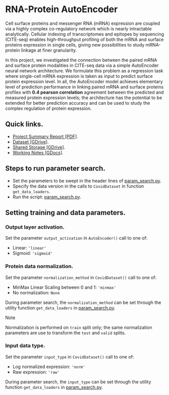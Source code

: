 # RNA-Protein AutoEncoder

Cell surface proteins and messenger RNA (mRNA) expression are coupled via a highly complex co-regulatory network which is nearly intractable analytically. Cellular indexing of transcriptomes and epitopes by sequencing (CITE-seq) enables high-throughput profiling of both the mRNA and surface proteins expression in single cells, giving new possibilities to study mRNA-protein linkage at finer granularity. 

In this project, we investigated the connection between the paired mRNA and surface protein modalities in CITE-seq data via a simple AutoEncoder neural network architecture. We formulate this problem as a regression task where single-cell mRNA expression is taken as input to predict surface protein expression level. In all, the AutoEncoder model achieves elementary level of prediction performance in linking paired mRNA and surface proteins profiles with **0.4 pearson correlation** agreement between the predicted and measured protein expression levels; the architecture has the potential to be extended for better prediction accuracy and can be used to study the complex regulation of protein expression.

## Quick links.

- [Project Summary Report [PDF]](https://drive.google.com/file/d/1pNfT5tZM-2ehQ_AEAg_oz5HVWs1J4Gv2/view?usp=share_link).
- [Dataset [GDrive]](https://drive.google.com/drive/folders/1AaiGZqVAYeP0E7g6Bw766hrOaH7xFV1z?usp=share_link).
- [Shared Storage [GDrive]](https://drive.google.com/drive/folders/1Wq5CrreWzERfZCW07whHYdMR8-1UjeLq?usp=share_link).
- [Working Notes [GDocs]](https://docs.google.com/document/d/1-XD7inw_0Rk44fflm1NWWiquGqu5W8euWLPiNNtIWKU/edit?usp=sharing).

## Steps to run parameter search.

- Set the parameters to be swept in the header lines of [param_search.py](./src/param_search.py).
- Specify the data version in the calls to `CovidDataset` in function `get_data_loaders`.
- Run the script: [param_search.py](./src/param_search.py).

## Setting training and data parameters.

### Output layer activation.

Set the parameter `output_activation` in `AutoEncoder()` call to one of:
- Linear: `'linear'`
- Sigmoid: `'sigmoid'`

### Protein data normalization.

Set the parameter `normalization_method` in `CovidDataset()` call to one of:
- MinMax Linear Scaling between 0 and 1: `'minmax'`
- No normalization: `None`

During parameter search, the `normalization_method` can be set through the utility function `get_data_loaders` in [param_search.py](src/param_search.py).

> [!Note]
> Normalization is performed on `train` split only; the same normalization parameters are use to transform the `test` and `valid` splits.

### Input data type.

Set the parameter `input_type` in `CovidDataset()` call to one of:
- Log normalized expression: `'norm'`
- Raw expression: `'raw'`

During parameter search, the `input_type` can be set through the utility function `get_data_loaders` in [param_search.py](src/param_search.py).
